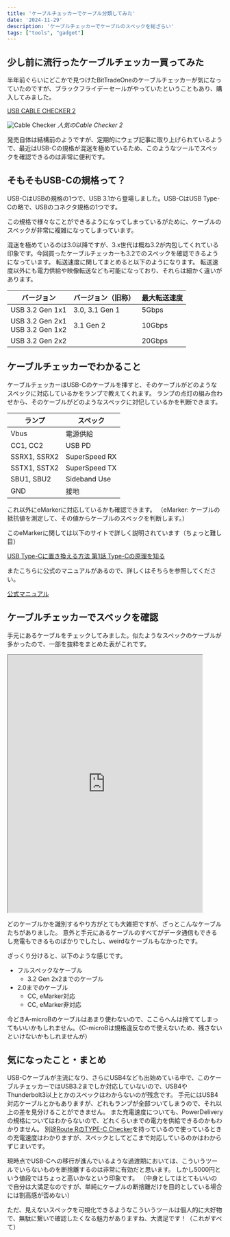 ```yaml
---
title: 'ケーブルチェッカーでケーブル分類してみた'
date: '2024-11-29'
description: 'ケーブルチェッカーでケーブルのスペックを総ざらい'
tags: ["tools", "gadget"]
---
```


## 少し前に流行ったケーブルチェッカー買ってみた

半年前ぐらいにどこかで見つけたBitTradeOneのケーブルチェッカーが気になっていたのですが、ブラックフライデーセールがやっていたということもあり、購入してみました。

[USB CABLE CHECKER 2](https://bit-trade-one.co.jp/adusbcim/)

![Cable Checker](/cable-checker/cable-checker.webp)
*人気のCable Checker 2*

発売自体は結構前のようですが、定期的にウェブ記事に取り上げられているようで、最近はUSB-Cの規格が混迷を極めているため、このようなツールでスペックを確認できるのは非常に便利です。

## そもそもUSB-Cの規格って？

USB-CはUSBの規格の1つで、USB 3.1から登場しました。USB-CはUSB Type-Cの略で、USBのコネクタ規格の1つです。

この規格で様々なことができるようになってしまっているがために、ケーブルのスペックが非常に複雑になってしまっています。

混迷を極めているのは3.0以降ですが、3.x世代は概ね3.2が内包してくれている印象です。今回買ったケーブルチェッカーも3.2でのスペックを確認できるようになっています。
転送速度に関してまとめると以下のようになります。
転送速度以外にも電力供給や映像転送なども可能になっており、それらは細かく違いがあります。

| バージョン                         | バージョン（旧称） | 最大転送速度 |
| ---------------------------------- | ------------------ | ------------ |
| USB 3.2 Gen 1x1                    | 3.0, 3.1 Gen 1     | 5Gbps        |
| USB 3.2 Gen 2x1<br>USB 3.2 Gen 1x2 | 3.1 Gen 2          | 10Gbps       |
| USB 3.2 Gen 2x2                    |                    | 20Gbps       |

## ケーブルチェッカーでわかること

ケーブルチェッカーはUSB-Cのケーブルを挿すと、そのケーブルがどのようなスペックに対応しているかをランプで教えてくれます。
ランプの点灯の組み合わせから、そのケーブルがどのようなスペックに対忋しているかを判断できます。

| ランプ       | スペック      |
| ------------ | ------------- |
| Vbus         | 電源供給      |
| CC1, CC2     | USB PD        |
| SSRX1, SSRX2 | SuperSpeed RX |
| SSTX1, SSTX2 | SuperSpeed TX |
| SBU1, SBU2   | Sideband Use  |
| GND          | 接地          |

これ以外にeMarkerに対応しているかも確認できます。
（eMarker: ケーブルの抵抗値を測定して、その値からケーブルのスペックを判断します。）

このeMarkerに関しては以下のサイトで詳しく説明されています（ちょっと難し目）

[USB Type-Cに置き換える方法 第1話 Type-Cの原理を知る](https://emb.macnica.co.jp/articles/8968/)

またこちらに公式のマニュアルがあるので、詳しくはそちらを参照してください。

[公式マニュアル](https://github.com/bit-trade-one/ADUSBCIM-USBCableChecker2)

## ケーブルチェッカーでスペックを確認

手元にあるケーブルをチェックしてみました。似たようなスペックのケーブルが多かったので、一部を抜粋をまとめた表がこれです。

<iframe src="https://docs.google.com/spreadsheets/d/e/2PACX-1vSXxjB28f-adWwHQ2KNCSMEj6OCTY99OZwPLeYvewL_vdSuIDEi8JbIBZEL_A9GAp4SsDmDLWZmRTOt/pubhtml?gid=0&amp;single=true&amp;widget=true&amp;headers=false" width="90%" height="600"></iframe>

どのケーブルかを識別するやり方がとても大雑把ですが、ざっとこんなケーブルたちがありました。
意外と手元にあるケーブルのすべてがデータ通信もできるし充電もできるものばかりでしたし、weirdなケーブルもなかったです。

ざっくり分けると、以下のような感じです。

- フルスペックなケーブル
  - 3.2 Gen 2x2までのケーブル
- 2.0までのケーブル
  - CC, eMarker対応
  - CC, eMarker非対応

今どきA-microBのケーブルはあまり使わないので、ここらへんは捨ててしまってもいいかもしれません。（C-microBは規格違反なので使えないため、残さないといけないかもしれませんが）

## 気になったこと・まとめ

USB-Cケーブルが主流になり、さらにUSB4なども出始めている中で、このケーブルチェッカーではUSB3.2までしか対応していないので、USB4やThunderbolt3以上とかのスペックはわからないのが残念です。
手元にはUSB4対応ケーブルとかもありますが、どれもランプが全部ついてしまうので、それ以上の差を見分けることができません。
また充電速度についても、PowerDeliveryの規格についてはわからないので、どれくらいまでの電力を供給できるのかもわかりません。
別途[Route RのTYPE-C Checker](https://route-r.co.jp/?p=3638)を持っているので使っているときの充電速度はわかりますが、スペックとしてどこまで対応しているのかはわからずじまいです。

現時点でUSB-Cへの移行が進んでいるような過渡期においては、こういうツールでいらないものを断捨離するのは非常に有効だと思います。
しかし5000円という値段ではちょっと高いかなという印象です。
（中身としてはとてもいいので自分は大満足なのですが、単純にケーブルの断捨離だけを目的としている場合には割高感が否めない）

ただ、見えないスペックを可視化できるようなこういうツールは個人的に大好物で、無駄に繋いで確認したくなる魅力がありますね、大満足です！（これがすべて）
